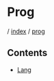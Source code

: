 # Prog

/ [index](/docs/index.md) / [prog](/docs/prog/index.md)

## Contents

- [Lang](/docs/prog/lang/index.md)
